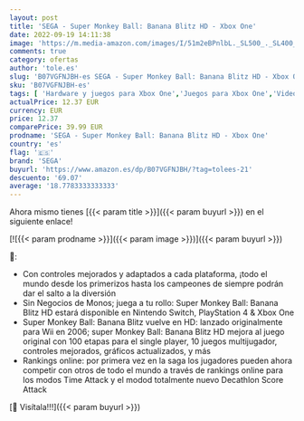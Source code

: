 ```yaml
---
layout: post
title: 'SEGA - Super Monkey Ball: Banana Blitz HD - Xbox One'
date: 2022-09-19 14:11:38
image: 'https://m.media-amazon.com/images/I/51m2eBPnlbL._SL500_._SL400_.jpg'
comments: true
category: ofertas
author: 'tole.es'
slug: 'B07VGFNJBH-es SEGA - Super Monkey Ball: Banana Blitz HD - Xbox One'
sku: 'B07VGFNJBH-es'
tags: [ 'Hardware y juegos para Xbox One','Juegos para Xbox One','Videojuegos','sega','xbox','🇪🇸', ]
actualPrice: 12.37 EUR
currency: EUR
price: 12.37
comparePrice: 39.99 EUR
prodname: 'SEGA - Super Monkey Ball: Banana Blitz HD - Xbox One'
country: 'es'
flag: '🇪🇸'
brand: 'SEGA'
buyurl: 'https://www.amazon.es/dp/B07VGFNJBH/?tag=tolees-21'
descuento: '69.07'
average: '18.7783333333333'
---
```


Ahora mismo tienes [{{< param title >}}]({{< param buyurl >}}) en el siguiente enlace!

[![{{< param prodname >}}]({{< param image >}})]({{< param buyurl >}})

🔎:

- Con controles mejorados y adaptados a cada plataforma, ¡todo el mundo desde los primerizos hasta los campeones de siempre podrán dar el salto a la diversión
- Sin Negocios de Monos; juega a tu rollo: Super Monkey Ball: Banana Blitz HD estará disponible en Nintendo Switch, PlayStation 4 & Xbox One
- Super Monkey Ball: Banana Blitz vuelve en HD: lanzado originalmente para Wii en 2006; super Monkey Ball: Banana Blitz HD mejora al juego original con 100 etapas para el single player, 10 juegos multijugador, controles mejorados, gráficos actualizados, y más
- Rankings online: por primera vez en la saga los jugadores pueden ahora competir con otros de todo el mundo a través de rankings online para los modos Time Attack y el modod totalmente nuevo Decathlon Score Attack

[🛒 Visítala!!!]({{< param buyurl >}})
